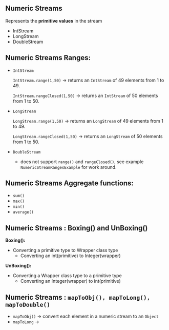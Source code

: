 ## Numeric Streams

Represents the **primitive values** in the stream

- IntStream
- LongStream
- DoubleStream

## Numeric Streams Ranges:

- ```IntStream```

    ```IntStream.range(1,50)``` -> returns an ```IntStream``` of 49 elements from 1 to 49.
  
    ```IntStream.rangeClosed(1,50)``` -> returns an ```IntStream``` of 50 elements from 1 to 50.

- ```LongStream```

    ```LongStream.range(1,50)``` -> returns an ```LongStream``` of 49 elements from 1 to 49.
  
    ```LongStream.rangeClosed(1,50)``` -> returns an ```LongStream``` of 50 elements from 1 to 50.

- ```DoubleStream```
  - does not support ```range()``` and ```rangeClosed()```, see example ```NumericStreamRangesExample``` for work 
  around.

## Numeric Streams Aggregate functions:
- ```sum()```
- ```max()```
- ```min()```
- ```average()```

## Numeric Streams : Boxing() and UnBoxing()

**Boxing():**
- Converting a primitive type to Wrapper class type
  - Converting an int(primitive) to Integer(wrapper)

**UnBoxing():**
- Converting a Wrapper class type to a primitive type
  - Converting an Integer(wrapper) to int(primitive)

## Numeric Streams : ```mapToObj(), mapToLong(), mapToDouble()```
- ```mapToObj()``` -> convert each element in a numeric stream to an ```Object```
- ```mapToLong``` ->